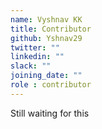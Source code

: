 ```yaml
---
name: Vyshnav KK
title: Contributor
github: Yshnav29
twitter: ""
linkedin: ""
slack: ""
joining_date: ""
role : contributor
---
```


Still waiting for this
